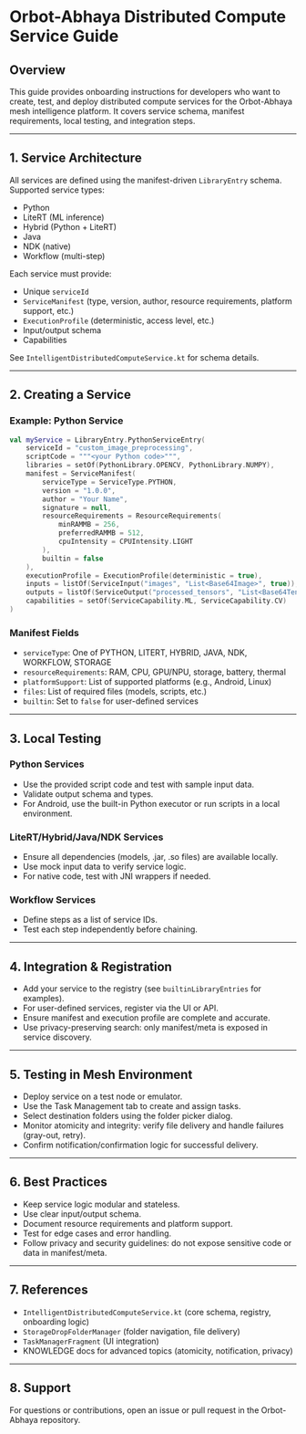 # Orbot-Abhaya Distributed Compute Service Guide

## Overview
This guide provides onboarding instructions for developers who want to create, test, and deploy distributed compute services for the Orbot-Abhaya mesh intelligence platform. It covers service schema, manifest requirements, local testing, and integration steps.

---

## 1. Service Architecture

All services are defined using the manifest-driven `LibraryEntry` schema. Supported service types:
- Python
- LiteRT (ML inference)
- Hybrid (Python + LiteRT)
- Java
- NDK (native)
- Workflow (multi-step)

Each service must provide:
- Unique `serviceId`
- `ServiceManifest` (type, version, author, resource requirements, platform support, etc.)
- `ExecutionProfile` (deterministic, access level, etc.)
- Input/output schema
- Capabilities

See `IntelligentDistributedComputeService.kt` for schema details.

---

## 2. Creating a Service

### Example: Python Service
```kotlin
val myService = LibraryEntry.PythonServiceEntry(
    serviceId = "custom_image_preprocessing",
    scriptCode = """<your Python code>""",
    libraries = setOf(PythonLibrary.OPENCV, PythonLibrary.NUMPY),
    manifest = ServiceManifest(
        serviceType = ServiceType.PYTHON,
        version = "1.0.0",
        author = "Your Name",
        signature = null,
        resourceRequirements = ResourceRequirements(
            minRAMMB = 256,
            preferredRAMMB = 512,
            cpuIntensity = CPUIntensity.LIGHT
        ),
        builtin = false
    ),
    executionProfile = ExecutionProfile(deterministic = true),
    inputs = listOf(ServiceInput("images", "List<Base64Image>", true)),
    outputs = listOf(ServiceOutput("processed_tensors", "List<Base64Tensor>")),
    capabilities = setOf(ServiceCapability.ML, ServiceCapability.CV)
)
```

### Manifest Fields
- `serviceType`: One of PYTHON, LITERT, HYBRID, JAVA, NDK, WORKFLOW, STORAGE
- `resourceRequirements`: RAM, CPU, GPU/NPU, storage, battery, thermal
- `platformSupport`: List of supported platforms (e.g., Android, Linux)
- `files`: List of required files (models, scripts, etc.)
- `builtin`: Set to `false` for user-defined services

---

## 3. Local Testing

### Python Services
- Use the provided script code and test with sample input data.
- Validate output schema and types.
- For Android, use the built-in Python executor or run scripts in a local environment.

### LiteRT/Hybrid/Java/NDK Services
- Ensure all dependencies (models, .jar, .so files) are available locally.
- Use mock input data to verify service logic.
- For native code, test with JNI wrappers if needed.

### Workflow Services
- Define steps as a list of service IDs.
- Test each step independently before chaining.

---

## 4. Integration & Registration

- Add your service to the registry (see `builtinLibraryEntries` for examples).
- For user-defined services, register via the UI or API.
- Ensure manifest and execution profile are complete and accurate.
- Use privacy-preserving search: only manifest/meta is exposed in service discovery.

---

## 5. Testing in Mesh Environment

- Deploy service on a test node or emulator.
- Use the Task Management tab to create and assign tasks.
- Select destination folders using the folder picker dialog.
- Monitor atomicity and integrity: verify file delivery and handle failures (gray-out, retry).
- Confirm notification/confirmation logic for successful delivery.

---

## 6. Best Practices

- Keep service logic modular and stateless.
- Use clear input/output schema.
- Document resource requirements and platform support.
- Test for edge cases and error handling.
- Follow privacy and security guidelines: do not expose sensitive code or data in manifest/meta.

---

## 7. References
- `IntelligentDistributedComputeService.kt` (core schema, registry, onboarding logic)
- `StorageDropFolderManager` (folder navigation, file delivery)
- `TaskManagerFragment` (UI integration)
- KNOWLEDGE docs for advanced topics (atomicity, notification, privacy)

---

## 8. Support
For questions or contributions, open an issue or pull request in the Orbot-Abhaya repository.
